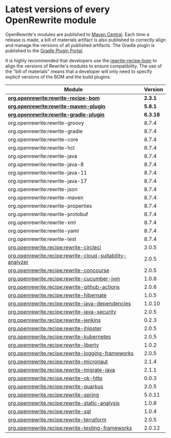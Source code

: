 # Latest versions of every OpenRewrite module

OpenRewrite's modules are published to [Maven Central](https://search.maven.org/search?q=org.openrewrite). Each time a release is made, a bill of materials artifact is also published to correctly align and manage the versions of all published artifacts. The Gradle plugin is published to the [Gradle Plugin Portal](https://plugins.gradle.org/plugin/org.openrewrite.rewrite).

It is highly recommended that developers use the [rewrite-recipe-bom](https://github.com/openrewrite/rewrite-recipe-bom) to align the versions of Rewrite's modules to ensure compatibility. The use of the "bill of materials" means that a developer will only need to specify explicit versions of the BOM and the build plugins:

| Module                                                                                                                          | Version   |
| --------------------------------------------------------------------------------------------------------------------------------| ----------|
| [**org.openrewrite:rewrite-recipe-bom**](https://github.com/openrewrite/rewrite-recipe-bom)                                     | **2.3.1** |
| [**org.openrewrite:rewrite-maven-plugin**](https://github.com/openrewrite/rewrite-maven-plugin)                                 | **5.8.1** |
| [**org.openrewrite:rewrite-gradle-plugin**](https://github.com/openrewrite/rewrite-gradle-plugin)                               | **6.3.18** |
| org.openrewrite:rewrite-groovy                                                                                                  | 8.7.4     |
| org.openrewrite:rewrite-gradle                                                                                                  | 8.7.4     |
| org.openrewrite:rewrite-core                                                                                                    | 8.7.4     |
| org.openrewrite:rewrite-hcl                                                                                                     | 8.7.4     |
| org.openrewrite:rewrite-java                                                                                                    | 8.7.4     |
| org.openrewrite:rewrite-java-8                                                                                                  | 8.7.4     |
| org.openrewrite:rewrite-java-11                                                                                                 | 8.7.4     |
| org.openrewrite:rewrite-java-17                                                                                                 | 8.7.4     |
| org.openrewrite:rewrite-json                                                                                                    | 8.7.4     |
| org.openrewrite:rewrite-maven                                                                                                   | 8.7.4     |
| org.openrewrite:rewrite-properties                                                                                              | 8.7.4     |
| org.openrewrite:rewrite-protobuf                                                                                                | 8.7.4     |
| org.openrewrite:rewrite-xml                                                                                                     | 8.7.4     |
| org.openrewrite:rewrite-yaml                                                                                                    | 8.7.4     |
| org.openrewrite:rewrite-test                                                                                                    | 8.7.4     |
| [org.openrewrite.recipe:rewrite-circleci](https://github.com/openrewrite/rewrite-circleci)                                      | 2.0.5     |
| [org.openrewrite.recipe:rewrite-cloud-suitability-analyzer](https://github.com/openrewrite/rewrite-cloud-suitability-analyzer)  | 2.0.5     |
| [org.openrewrite.recipe:rewrite-concourse](https://github.com/openrewrite/rewrite-concourse)                                    | 2.0.5     |
| [org.openrewrite.recipe:rewrite-cucumber-jvm](https://github.com/openrewrite/rewrite-cucumber-jvm)                              | 1.0.8     |
| [org.openrewrite.recipe:rewrite-github-actions](https://github.com/openrewrite/rewrite-github-actions)                          | 2.0.6     |
| [org.openrewrite.recipe:rewrite-hibernate](https://github.com/openrewrite/rewrite-hibernate)                                    | 1.0.5     |
| [org.openrewrite.recipe:rewrite-java-dependencies](https://github.com/openrewrite/rewrite-java-dependencies)                    | 1.0.10     |
| [org.openrewrite.recipe:rewrite-java-security](https://github.com/openrewrite/rewrite-java-security)                            | 2.0.5     |
| [org.openrewrite.recipe:rewrite-jenkins](https://github.com/openrewrite/rewrite-jenkins)                                        | 0.2.3     |
| [org.openrewrite.recipe:rewrite-jhipster](https://github.com/openrewrite/rewrite-jhipster)                                      | 2.0.5     |
| [org.openrewrite.recipe:rewrite-kubernetes](https://github.com/openrewrite/rewrite-kubernetes)                                  | 2.0.5     |
| [org.openrewrite.recipe:rewrite-liberty](https://github.com/openrewrite/rewrite-liberty)                                        | 1.0.2     |
| [org.openrewrite.recipe:rewrite-logging-frameworks](https://github.com/openrewrite/rewrite-logging-frameworks)                  | 2.0.5     |
| [org.openrewrite.recipe:rewrite-micronaut](https://github.com/openrewrite/rewrite-micronaut)                                    | 2.1.4     |
| [org.openrewrite.recipe.rewrite-migrate-java](https://github.com/openrewrite/rewrite-migrate-java)                              | 2.1.1     |
| [org.openrewrite.recipe.rewrite-ok-http](https://github.com/openrewrite/rewrite-okhttp)                                         | 0.0.3     |
| [org.openrewrite.recipe:rewrite-quarkus](https://github.com/openrewrite/rewrite-quarkus)                                        | 2.0.5     |
| [org.openrewrite.recipe:rewrite-spring](https://github.com/openrewrite/rewrite-spring)                                          | 5.0.11    |
| [org.openrewrite.recipe:rewrite-static-analysis](https://github.com/openrewrite/rewrite-static-analysis)                        | 1.0.8     |
| [org.openrewrite.recipe:rewrite-sql](https://github.com/openrewrite/rewrite-sql)                                                | 1.0.4     |
| [org.openrewrite.recipe:rewrite-terraform](https://github.com/openrewrite/rewrite-terraform)                                    | 2.0.5     |
| [org.openrewrite.recipe:rewrite-testing-frameworks](https://github.com/openrewrite/rewrite-testing-frameworks)                  | 2.0.12    |
